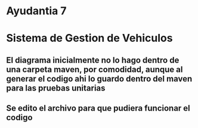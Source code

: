 # Ayudantia 7 
# Sistema de Gestion de Vehiculos 
 
## El diagrama inicialmente no lo hago dentro de una carpeta maven, por comodidad, aunque al generar el codigo ahi lo guardo dentro del maven para las pruebas unitarias 

## Se edito el archivo para que pudiera funcionar el codigo
